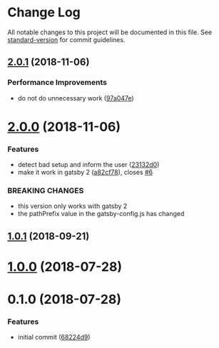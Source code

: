 # Change Log

All notable changes to this project will be documented in this file. See [standard-version](https://github.com/conventional-changelog/standard-version) for commit guidelines.

<a name="2.0.1"></a>
## [2.0.1](https://github.com/moxystudio/gatsby-plugin-ipfs/compare/v2.0.0...v2.0.1) (2018-11-06)


### Performance Improvements

* do not do unnecessary work ([97a047e](https://github.com/moxystudio/gatsby-plugin-ipfs/commit/97a047e))



<a name="2.0.0"></a>
# [2.0.0](https://github.com/moxystudio/gatsby-plugin-ipfs/compare/v1.0.1...v2.0.0) (2018-11-06)


### Features

* detect bad setup and inform the user ([23132d0](https://github.com/moxystudio/gatsby-plugin-ipfs/commit/23132d0))
* make it work in gatsby 2 ([a82cf78](https://github.com/moxystudio/gatsby-plugin-ipfs/commit/a82cf78)), closes [#6](https://github.com/moxystudio/gatsby-plugin-ipfs/issues/6)


### BREAKING CHANGES

* this version only works with gatsby 2
* the pathPrefix value in the gatsby-config.js has changed



<a name="1.0.1"></a>
## [1.0.1](https://github.com/moxystudio/gatsby-plugin-ipfs/compare/v1.0.0...v1.0.1) (2018-09-21)



<a name="1.0.0"></a>
# [1.0.0](https://github.com/moxystudio/gatsby-plugin-ipfs/compare/v0.1.0...v1.0.0) (2018-07-28)



<a name="0.1.0"></a>
# 0.1.0 (2018-07-28)


### Features

* initial commit ([68224d9](https://github.com/moxystudio/gatsby-plugin-ipfs/commit/68224d9))

